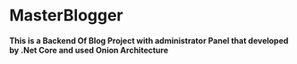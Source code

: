 # MasterBlogger

#### This is a Backend Of Blog Project with administrator Panel that developed by .Net Core and used Onion Architecture 
